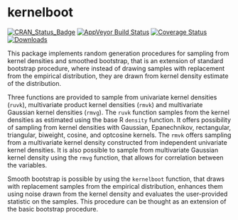 
# kernelboot

[![CRAN_Status_Badge](https://www.r-pkg.org/badges/version/kernelboot)](https://CRAN.R-project.org/package=kernelboot)
[![AppVeyor Build Status](https://ci.appveyor.com/api/projects/status/github/twolodzko/kernelboot?branch=master&svg=true)](https://ci.appveyor.com/project/twolodzko/kernelboot)
[![Coverage Status](https://img.shields.io/codecov/c/github/twolodzko/kernelboot/master.svg)](https://codecov.io/github/twolodzko/kernelboot?branch=master)
[![Downloads](https://cranlogs.r-pkg.org/badges/grand-total/kernelboot)](https://CRAN.R-project.org/package=kernelboot)


This package implements random generation procedures for sampling from kernel
densities and smoothed bootstrap, that is an extension of standard bootstrap
procedure, where instead of drawing samples with replacement from the empirical
distribution, they are drawn from kernel density estimate of the distribution.

Three functions are provided to sample from univariate kernel densities (`ruvk`),
multivariate product kernel densities (`rmvk`) and multivariate Gaussian kernel
densities (`rmvg`). The `ruvk` function samples from the kernel densities as 
estimated using the base R `density` function. It offers possibility of sampling
from kernel densities with Gaussian, Epanechnikov, rectangular, triangular, biweight,
cosine, and optcosine kernels. The `rmvk` offers sampling from a multivariate kernel
density constructed from independent univariate kernel densities. It is also possible
to sample from multivariate Gaussian kernel density using the `rmvg` function,
that allows for correlation between the variables.

Smooth bootstrap is possible by using the `kernelboot` function, that draws with
replacement samples from the empirical distribution, enhances them using noise
drawn from the kernel density and evaluates the user-provided statistic on the
samples. This procedure can be thought as an extension of the basic bootstrap
procedure.

